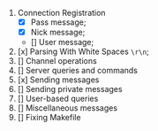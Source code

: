 
1. Connection Registration
     - [x] Pass message;
     - [x] Nick message;
     - [] User message;
2. [x] Parsing With White Spaces  `\r\n`;
3. [] Channel operations
4. [] Server queries and commands
5. [x] Sending messages
5. [] Sending private messages
6. [] User-based queries
7. [] Miscellaneous messages
8. [] Fixing Makefile